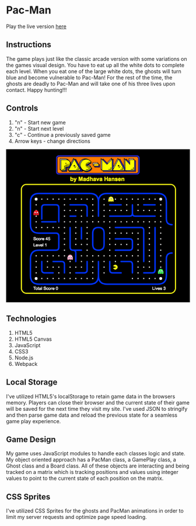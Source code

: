 # Pac-Man

Play the live version [here](http://www.madhavahansen.com/pacman)

## Instructions

The game plays just like the classic arcade version with some variations on the games visual design. You have to eat up all the white dots to complete each level. When you eat one of the large white dots, the ghosts will turn blue and become vulnerable to Pac-Man! For the rest of the time, the ghosts are deadly to Pac-Man and will take one of his three lives upon contact. Happy hunting!!!

## Controls

1. "n" - Start new game
2. "n" - Start next level
3. "c" - Continue a previously saved game
3. Arrow keys - change directions


![gameplay screenshot](https://github.com/Madhava-Hansen/Pac-Man/blob/master/assets/images/gameplay_pacman.png)


## Technologies

1. HTML5
2. HTML5 Canvas
3. JavaScript
4. CSS3
5. Node.js
6. Webpack

## Local Storage

I've utilized HTML5's localStorage to retain game data in the browsers memory. Players can close their browser and the current state of their game will be saved for the next time they visit my site. I've used JSON to stringify and then parse game data and reload the previous state for a seamless game play experience.

## Game Design

My game uses JavaScript modules to handle each classes logic and state. My object oriented approach has a PacMan class, a GamePlay class, a Ghost class and a Board class. All of these objects are interacting and being tracked on a matrix which is tracking positions and values using integer values to point to the current state of each position on the matrix.

## CSS Sprites

I've utilized CSS Sprites for the ghosts and PacMan animations in order to limit my server requests and optimize page speed loading.
